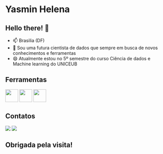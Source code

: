 # Yasmin Helena

## Hello there!  👋

- 📫 Brasilia (DF)
- 🌱 Sou uma futura cientista de dados que sempre em busca de novos conhecimentos e ferramentas
- 😄 Atualmente estou no 5º semestre do curso Ciência de dados e Machine learning do UNICEUB 


## Ferramentas 
<img src="https://cdn.jsdelivr.net/gh/devicons/devicon@latest/icons/python/python-original.svg" width="40" height="40"/> <img src="https://cdn.jsdelivr.net/gh/devicons/devicon@latest/icons/mysql/mysql-original.svg" width="40" height="40"/> <img src="https://cdn.jsdelivr.net/gh/devicons/devicon@latest/icons/rstudio/rstudio-original.svg" width="40" height="40"/> 

## Contatos      
<div>        
<a href = "mailto:contato@yasminhelenastar@gmail.com"><img loading="lazy" src="https://img.shields.io/badge/Gmail-D14836?style=for-the-badge&logo=gmail&logoColor=white" target="_blank"></a>
<a href="https://www.linkedin.com/in/yasmin-helena-573265211" target="_blank"><img loading="lazy" src="https://img.shields.io/badge/-LinkedIn-%230077B5?style=for-the-badge&logo=linkedin&logoColor=white" target="_blank"></a>  </div>       

## Obrigada pela visita! 
